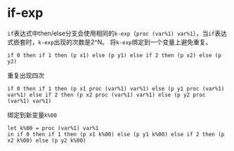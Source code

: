 # if-exp

`if`表达式中then/else分支会使用相同的`k-exp`（`proc (var%1) var%1`），当`if`表达式嵌套时，`k-exp`出现的次数是2^N。
将`k-exp`绑定到一个变量上避免重复。

```
if 0 then if 1 then (p x1) else (p y1) else if 2 then (p x2) else (p y2)
```

重复出现四次

```
if 0 then if 1 then (p x1 proc (var%1) var%1) else (p y1 proc (var%1) var%1) else if 2 then (p x2 proc (var%1) var%1) else (p y2 proc (var%1) var%1)
```

绑定到新变量`k%00`

```
let k%00 = proc (var%1) var%1
in if 0 then if 1 then (p x1 k%00) else (p y1 k%00) else if 2 then (p x2 k%00) else (p y2 k%00)
```
